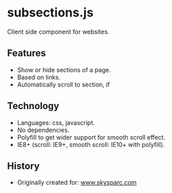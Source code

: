 # subsections.js

Client side component for websites.

## Features

* Show or hide sections of a page.
* Based on links.
* Automatically scroll to section, if 

## Technology

* Languages: css, javascript.
* No dependencies.
* Polyfill to get wider support for smooth scroll effect.
* IE8+ (scroll: IE9+, smooth scroll: IE10+ with polyfill).

## History

* Originally created for: www.skysparc.com
